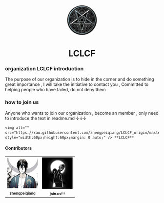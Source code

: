 <p align="center">
<img alt="" src="https://raw.githubusercontent.com/zhengpeiqiang/LCLCF_origin/master/LCLCF_circle.png" style="border-radius:50%;margin: 0 auto;" width="20%" />
</p>

<h1 align="center">
LCLCF
</h1>

### organization LCLCF introduction

The purpose of our organization is to hide in the corner and do something great importance , I will take the initiative to contact you , Committed to helping people who have failed, do not deny them

### how to join us

Anyone who wants to join our organization , become an member , only need to introduce the text in readme.md ↓↓↓

```
<img alt="" src="https://raw.githubusercontent.com/zhengpeiqiang/LCLCF_origin/master/LCLCF.png" style="width:60px;height:60px;margin: 0 auto;" /> **LCLCF**
```

#### Contributors

<table>
<tr>
<td align="center">
<a href="https://github.com/zhengpeiqiang"><img src="https://raw.githubusercontent.com/zhengpeiqiang/LCLCF_origin/master/zhengpeiqiang.png" width="100px;" alt=""/><br /><sub><b>zhengpeiqiang</b></sub></a><br />
</td>
<td align="center">
<a href="https://github.com/zhengpeiqiang"><img src="https://raw.githubusercontent.com/zhengpeiqiang/LCLCF_origin/master/black.jpg" width="100px;" alt=""/><br /><sub><b>join us!!!</b></sub></a><br />
</td>
</tr>
</table>